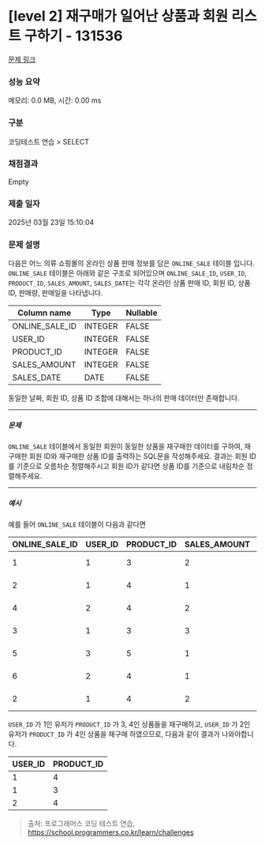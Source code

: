 # [level 2] 재구매가 일어난 상품과 회원 리스트 구하기 - 131536 

[문제 링크](https://school.programmers.co.kr/learn/courses/30/lessons/131536) 

### 성능 요약

메모리: 0.0 MB, 시간: 0.00 ms

### 구분

코딩테스트 연습 > SELECT

### 채점결과

Empty

### 제출 일자

2025년 03월 23일 15:10:04

### 문제 설명

<p style="user-select: auto !important;">다음은 어느 의류 쇼핑몰의 온라인 상품 판매 정보를 담은 <code style="user-select: auto !important;">ONLINE_SALE</code> 테이블 입니다. <code style="user-select: auto !important;">ONLINE_SALE</code> 테이블은 아래와 같은 구조로 되어있으며 <code style="user-select: auto !important;">ONLINE_SALE_ID</code>, <code style="user-select: auto !important;">USER_ID</code>, <code style="user-select: auto !important;">PRODUCT_ID</code>, <code style="user-select: auto !important;">SALES_AMOUNT</code>, <code style="user-select: auto !important;">SALES_DATE</code>는 각각 온라인 상품 판매 ID, 회원 ID, 상품 ID, 판매량, 판매일을 나타냅니다.</p>
<table class="table" style="user-select: auto !important;">
        <thead style="user-select: auto !important;"><tr style="user-select: auto !important;">
<th style="user-select: auto !important;">Column name</th>
<th style="user-select: auto !important;">Type</th>
<th style="user-select: auto !important;">Nullable</th>
</tr>
</thead>
        <tbody style="user-select: auto !important;"><tr style="user-select: auto !important;">
<td style="user-select: auto !important;">ONLINE_SALE_ID</td>
<td style="user-select: auto !important;">INTEGER</td>
<td style="user-select: auto !important;">FALSE</td>
</tr>
<tr style="user-select: auto !important;">
<td style="user-select: auto !important;">USER_ID</td>
<td style="user-select: auto !important;">INTEGER</td>
<td style="user-select: auto !important;">FALSE</td>
</tr>
<tr style="user-select: auto !important;">
<td style="user-select: auto !important;">PRODUCT_ID</td>
<td style="user-select: auto !important;">INTEGER</td>
<td style="user-select: auto !important;">FALSE</td>
</tr>
<tr style="user-select: auto !important;">
<td style="user-select: auto !important;">SALES_AMOUNT</td>
<td style="user-select: auto !important;">INTEGER</td>
<td style="user-select: auto !important;">FALSE</td>
</tr>
<tr style="user-select: auto !important;">
<td style="user-select: auto !important;">SALES_DATE</td>
<td style="user-select: auto !important;">DATE</td>
<td style="user-select: auto !important;">FALSE</td>
</tr>
</tbody>
      </table>
<p style="user-select: auto !important;">동일한 날짜, 회원 ID, 상품 ID 조합에 대해서는 하나의 판매 데이터만 존재합니다.</p>

<hr style="user-select: auto !important;">

<h5 style="user-select: auto !important;">문제</h5>

<p style="user-select: auto !important;"><code style="user-select: auto !important;">ONLINE_SALE</code> 테이블에서 동일한 회원이 동일한 상품을 재구매한 데이터를 구하여, 재구매한 회원 ID와 재구매한 상품 ID를 출력하는 SQL문을 작성해주세요. 결과는 회원 ID를 기준으로 오름차순 정렬해주시고 회원 ID가 같다면 상품 ID를 기준으로 내림차순 정렬해주세요.</p>

<hr style="user-select: auto !important;">

<h5 style="user-select: auto !important;">예시</h5>

<p style="user-select: auto !important;">예를 들어 <code style="user-select: auto !important;">ONLINE_SALE</code> 테이블이 다음과 같다면</p>
<table class="table" style="user-select: auto !important;">
        <thead style="user-select: auto !important;"><tr style="user-select: auto !important;">
<th style="user-select: auto !important;">ONLINE_SALE_ID</th>
<th style="user-select: auto !important;">USER_ID</th>
<th style="user-select: auto !important;">PRODUCT_ID</th>
<th style="user-select: auto !important;">SALES_AMOUNT</th>
<th style="user-select: auto !important;">SALES_DATE</th>
</tr>
</thead>
        <tbody style="user-select: auto !important;"><tr style="user-select: auto !important;">
<td style="user-select: auto !important;">1</td>
<td style="user-select: auto !important;">1</td>
<td style="user-select: auto !important;">3</td>
<td style="user-select: auto !important;">2</td>
<td style="user-select: auto !important;">2022-02-25</td>
</tr>
<tr style="user-select: auto !important;">
<td style="user-select: auto !important;">2</td>
<td style="user-select: auto !important;">1</td>
<td style="user-select: auto !important;">4</td>
<td style="user-select: auto !important;">1</td>
<td style="user-select: auto !important;">2022-03-01</td>
</tr>
<tr style="user-select: auto !important;">
<td style="user-select: auto !important;">4</td>
<td style="user-select: auto !important;">2</td>
<td style="user-select: auto !important;">4</td>
<td style="user-select: auto !important;">2</td>
<td style="user-select: auto !important;">2022-03-12</td>
</tr>
<tr style="user-select: auto !important;">
<td style="user-select: auto !important;">3</td>
<td style="user-select: auto !important;">1</td>
<td style="user-select: auto !important;">3</td>
<td style="user-select: auto !important;">3</td>
<td style="user-select: auto !important;">2022-03-31</td>
</tr>
<tr style="user-select: auto !important;">
<td style="user-select: auto !important;">5</td>
<td style="user-select: auto !important;">3</td>
<td style="user-select: auto !important;">5</td>
<td style="user-select: auto !important;">1</td>
<td style="user-select: auto !important;">2022-04-03</td>
</tr>
<tr style="user-select: auto !important;">
<td style="user-select: auto !important;">6</td>
<td style="user-select: auto !important;">2</td>
<td style="user-select: auto !important;">4</td>
<td style="user-select: auto !important;">1</td>
<td style="user-select: auto !important;">2022-04-06</td>
</tr>
<tr style="user-select: auto !important;">
<td style="user-select: auto !important;">2</td>
<td style="user-select: auto !important;">1</td>
<td style="user-select: auto !important;">4</td>
<td style="user-select: auto !important;">2</td>
<td style="user-select: auto !important;">2022-05-11</td>
</tr>
</tbody>
      </table>
<p style="user-select: auto !important;"><code style="user-select: auto !important;">USER_ID</code> 가 1인 유저가 <code style="user-select: auto !important;">PRODUCT_ID</code> 가 3, 4인 상품들을 재구매하고, <code style="user-select: auto !important;">USER_ID</code> 가 2인 유저가 <code style="user-select: auto !important;">PRODUCT_ID</code> 가 4인 상품을 재구매 하였으므로, 다음과 같이 결과가 나와야합니다.</p>
<table class="table" style="user-select: auto !important;">
        <thead style="user-select: auto !important;"><tr style="user-select: auto !important;">
<th style="user-select: auto !important;">USER_ID</th>
<th style="user-select: auto !important;">PRODUCT_ID</th>
</tr>
</thead>
        <tbody style="user-select: auto !important;"><tr style="user-select: auto !important;">
<td style="user-select: auto !important;">1</td>
<td style="user-select: auto !important;">4</td>
</tr>
<tr style="user-select: auto !important;">
<td style="user-select: auto !important;">1</td>
<td style="user-select: auto !important;">3</td>
</tr>
<tr style="user-select: auto !important;">
<td style="user-select: auto !important;">2</td>
<td style="user-select: auto !important;">4</td>
</tr>
</tbody>
      </table>

> 출처: 프로그래머스 코딩 테스트 연습, https://school.programmers.co.kr/learn/challenges